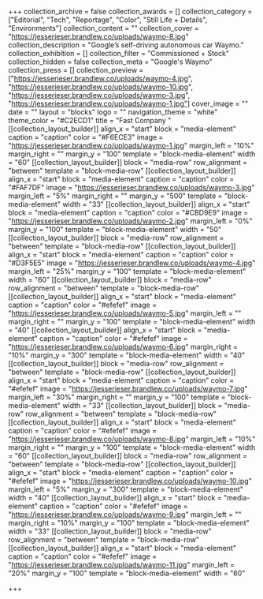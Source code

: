 +++
collection_archive = false
collection_awards = []
collection_category = ["Editorial", "Tech", "Reportage", "Color", "Still Life + Details", "Environments"]
collection_content = ""
collection_cover = "https://jesserieser.brandlew.co/uploads/waymo-8.jpg"
collection_description = "Google’s self-driving autonomous car Waymo."
collection_exhibition = []
collection_filter = "Commissioned + Stock"
collection_hidden = false
collection_meta = "Google's Waymo"
collection_press = []
collection_preview = ["https://jesserieser.brandlew.co/uploads/waymo-4.jpg", "https://jesserieser.brandlew.co/uploads/waymo-10.jpg", "https://jesserieser.brandlew.co/uploads/waymo-3.jpg", "https://jesserieser.brandlew.co/uploads/waymo-1.jpg"]
cover_image = ""
date = ""
layout = "blocks"
logo = ""
navigation_theme = "white"
theme_color = "#C2ECD1"
title = "Fast Company "
[[collection_layout_builder]]
align_x = "start"
block = "media-element"
caption = "caption"
color = "#F6ECE3"
image = "https://jesserieser.brandlew.co/uploads/waymo-1.jpg"
margin_left = "10%"
margin_right = ""
margin_y = "100"
template = "block-media-element"
width = "60"
[[collection_layout_builder]]
block = "media-row"
row_alignment = "between"
template = "block-media-row"
[[collection_layout_builder]]
align_x = "start"
block = "media-element"
caption = "caption"
color = "#FAF7DF"
image = "https://jesserieser.brandlew.co/uploads/waymo-3.jpg"
margin_left = "5%"
margin_right = ""
margin_y = "500"
template = "block-media-element"
width = "33"
[[collection_layout_builder]]
align_x = "start"
block = "media-element"
caption = "caption"
color = "#CBD9E9"
image = "https://jesserieser.brandlew.co/uploads/waymo-2.jpg"
margin_left = "0%"
margin_y = "100"
template = "block-media-element"
width = "50"
[[collection_layout_builder]]
block = "media-row"
row_alignment = "between"
template = "block-media-row"
[[collection_layout_builder]]
align_x = "start"
block = "media-element"
caption = "caption"
color = "#D3F5E5"
image = "https://jesserieser.brandlew.co/uploads/waymo-4.jpg"
margin_left = "25%"
margin_y = "100"
template = "block-media-element"
width = "60"
[[collection_layout_builder]]
block = "media-row"
row_alignment = "between"
template = "block-media-row"
[[collection_layout_builder]]
align_x = "start"
block = "media-element"
caption = "caption"
color = "#efefef"
image = "https://jesserieser.brandlew.co/uploads/waymo-5.jpg"
margin_left = ""
margin_right = ""
margin_y = "100"
template = "block-media-element"
width = "40"
[[collection_layout_builder]]
align_x = "start"
block = "media-element"
caption = "caption"
color = "#efefef"
image = "https://jesserieser.brandlew.co/uploads/waymo-6.jpg"
margin_right = "10%"
margin_y = "300"
template = "block-media-element"
width = "40"
[[collection_layout_builder]]
block = "media-row"
row_alignment = "between"
template = "block-media-row"
[[collection_layout_builder]]
align_x = "start"
block = "media-element"
caption = "caption"
color = "#efefef"
image = "https://jesserieser.brandlew.co/uploads/waymo-7.jpg"
margin_left = "30%"
margin_right = ""
margin_y = "100"
template = "block-media-element"
width = "33"
[[collection_layout_builder]]
block = "media-row"
row_alignment = "between"
template = "block-media-row"
[[collection_layout_builder]]
align_x = "start"
block = "media-element"
caption = "caption"
color = "#efefef"
image = "https://jesserieser.brandlew.co/uploads/waymo-8.jpg"
margin_left = "10%"
margin_right = ""
margin_y = "100"
template = "block-media-element"
width = "60"
[[collection_layout_builder]]
block = "media-row"
row_alignment = "between"
template = "block-media-row"
[[collection_layout_builder]]
align_x = "start"
block = "media-element"
caption = "caption"
color = "#efefef"
image = "https://jesserieser.brandlew.co/uploads/waymo-10.jpg"
margin_left = "5%"
margin_y = "300"
template = "block-media-element"
width = "40"
[[collection_layout_builder]]
align_x = "start"
block = "media-element"
caption = "caption"
color = "#efefef"
image = "https://jesserieser.brandlew.co/uploads/waymo-9.jpg"
margin_left = ""
margin_right = "10%"
margin_y = "100"
template = "block-media-element"
width = "33"
[[collection_layout_builder]]
block = "media-row"
row_alignment = "between"
template = "block-media-row"
[[collection_layout_builder]]
align_x = "start"
block = "media-element"
caption = "caption"
color = "#efefef"
image = "https://jesserieser.brandlew.co/uploads/waymo-11.jpg"
margin_left = "20%"
margin_y = "100"
template = "block-media-element"
width = "60"

+++
